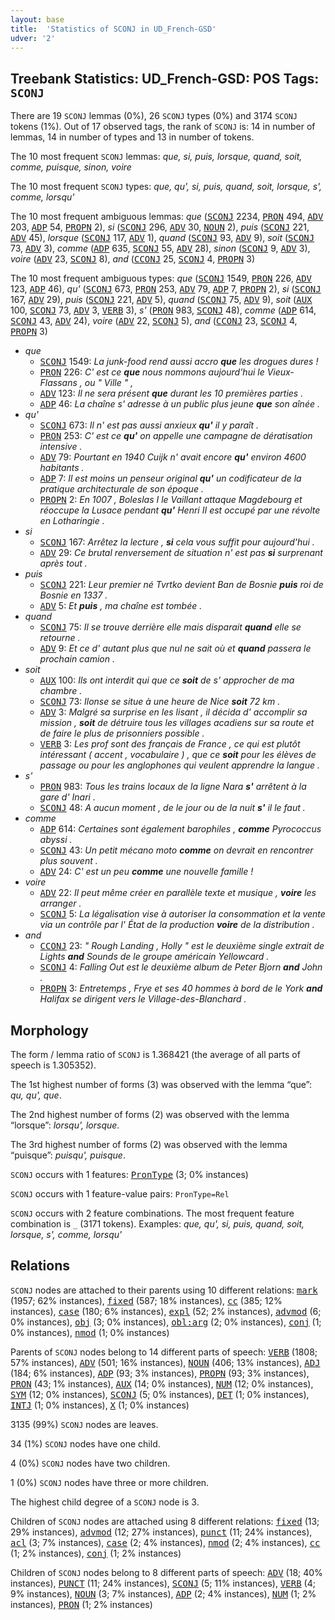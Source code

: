 ```yaml
---
layout: base
title:  'Statistics of SCONJ in UD_French-GSD'
udver: '2'
---
```


## Treebank Statistics: UD_French-GSD: POS Tags: `SCONJ`

There are 19 `SCONJ` lemmas (0%), 26 `SCONJ` types (0%) and 3174 `SCONJ` tokens (1%).
Out of 17 observed tags, the rank of `SCONJ` is: 14 in number of lemmas, 14 in number of types and 13 in number of tokens.

The 10 most frequent `SCONJ` lemmas: <em>que, si, puis, lorsque, quand, soit, comme, puisque, sinon, voire</em>

The 10 most frequent `SCONJ` types:  <em>que, qu', si, puis, quand, soit, lorsque, s', comme, lorsqu'</em>

The 10 most frequent ambiguous lemmas: <em>que</em> (<tt><a href="fr_gsd-pos-SCONJ.html">SCONJ</a></tt> 2234, <tt><a href="fr_gsd-pos-PRON.html">PRON</a></tt> 494, <tt><a href="fr_gsd-pos-ADV.html">ADV</a></tt> 203, <tt><a href="fr_gsd-pos-ADP.html">ADP</a></tt> 54, <tt><a href="fr_gsd-pos-PROPN.html">PROPN</a></tt> 2), <em>si</em> (<tt><a href="fr_gsd-pos-SCONJ.html">SCONJ</a></tt> 296, <tt><a href="fr_gsd-pos-ADV.html">ADV</a></tt> 30, <tt><a href="fr_gsd-pos-NOUN.html">NOUN</a></tt> 2), <em>puis</em> (<tt><a href="fr_gsd-pos-SCONJ.html">SCONJ</a></tt> 221, <tt><a href="fr_gsd-pos-ADV.html">ADV</a></tt> 45), <em>lorsque</em> (<tt><a href="fr_gsd-pos-SCONJ.html">SCONJ</a></tt> 117, <tt><a href="fr_gsd-pos-ADV.html">ADV</a></tt> 1), <em>quand</em> (<tt><a href="fr_gsd-pos-SCONJ.html">SCONJ</a></tt> 93, <tt><a href="fr_gsd-pos-ADV.html">ADV</a></tt> 9), <em>soit</em> (<tt><a href="fr_gsd-pos-SCONJ.html">SCONJ</a></tt> 73, <tt><a href="fr_gsd-pos-ADV.html">ADV</a></tt> 3), <em>comme</em> (<tt><a href="fr_gsd-pos-ADP.html">ADP</a></tt> 635, <tt><a href="fr_gsd-pos-SCONJ.html">SCONJ</a></tt> 55, <tt><a href="fr_gsd-pos-ADV.html">ADV</a></tt> 28), <em>sinon</em> (<tt><a href="fr_gsd-pos-SCONJ.html">SCONJ</a></tt> 9, <tt><a href="fr_gsd-pos-ADV.html">ADV</a></tt> 3), <em>voire</em> (<tt><a href="fr_gsd-pos-ADV.html">ADV</a></tt> 23, <tt><a href="fr_gsd-pos-SCONJ.html">SCONJ</a></tt> 8), <em>and</em> (<tt><a href="fr_gsd-pos-CCONJ.html">CCONJ</a></tt> 25, <tt><a href="fr_gsd-pos-SCONJ.html">SCONJ</a></tt> 4, <tt><a href="fr_gsd-pos-PROPN.html">PROPN</a></tt> 3)

The 10 most frequent ambiguous types:  <em>que</em> (<tt><a href="fr_gsd-pos-SCONJ.html">SCONJ</a></tt> 1549, <tt><a href="fr_gsd-pos-PRON.html">PRON</a></tt> 226, <tt><a href="fr_gsd-pos-ADV.html">ADV</a></tt> 123, <tt><a href="fr_gsd-pos-ADP.html">ADP</a></tt> 46), <em>qu'</em> (<tt><a href="fr_gsd-pos-SCONJ.html">SCONJ</a></tt> 673, <tt><a href="fr_gsd-pos-PRON.html">PRON</a></tt> 253, <tt><a href="fr_gsd-pos-ADV.html">ADV</a></tt> 79, <tt><a href="fr_gsd-pos-ADP.html">ADP</a></tt> 7, <tt><a href="fr_gsd-pos-PROPN.html">PROPN</a></tt> 2), <em>si</em> (<tt><a href="fr_gsd-pos-SCONJ.html">SCONJ</a></tt> 167, <tt><a href="fr_gsd-pos-ADV.html">ADV</a></tt> 29), <em>puis</em> (<tt><a href="fr_gsd-pos-SCONJ.html">SCONJ</a></tt> 221, <tt><a href="fr_gsd-pos-ADV.html">ADV</a></tt> 5), <em>quand</em> (<tt><a href="fr_gsd-pos-SCONJ.html">SCONJ</a></tt> 75, <tt><a href="fr_gsd-pos-ADV.html">ADV</a></tt> 9), <em>soit</em> (<tt><a href="fr_gsd-pos-AUX.html">AUX</a></tt> 100, <tt><a href="fr_gsd-pos-SCONJ.html">SCONJ</a></tt> 73, <tt><a href="fr_gsd-pos-ADV.html">ADV</a></tt> 3, <tt><a href="fr_gsd-pos-VERB.html">VERB</a></tt> 3), <em>s'</em> (<tt><a href="fr_gsd-pos-PRON.html">PRON</a></tt> 983, <tt><a href="fr_gsd-pos-SCONJ.html">SCONJ</a></tt> 48), <em>comme</em> (<tt><a href="fr_gsd-pos-ADP.html">ADP</a></tt> 614, <tt><a href="fr_gsd-pos-SCONJ.html">SCONJ</a></tt> 43, <tt><a href="fr_gsd-pos-ADV.html">ADV</a></tt> 24), <em>voire</em> (<tt><a href="fr_gsd-pos-ADV.html">ADV</a></tt> 22, <tt><a href="fr_gsd-pos-SCONJ.html">SCONJ</a></tt> 5), <em>and</em> (<tt><a href="fr_gsd-pos-CCONJ.html">CCONJ</a></tt> 23, <tt><a href="fr_gsd-pos-SCONJ.html">SCONJ</a></tt> 4, <tt><a href="fr_gsd-pos-PROPN.html">PROPN</a></tt> 3)


* <em>que</em>
  * <tt><a href="fr_gsd-pos-SCONJ.html">SCONJ</a></tt> 1549: <em>La junk-food rend aussi accro <b>que</b> les drogues dures !</em>
  * <tt><a href="fr_gsd-pos-PRON.html">PRON</a></tt> 226: <em>C' est ce <b>que</b> nous nommons aujourd'hui le Vieux-Flassans , ou " Ville " ,</em>
  * <tt><a href="fr_gsd-pos-ADV.html">ADV</a></tt> 123: <em>Il ne sera présent <b>que</b> durant les 10 premières parties .</em>
  * <tt><a href="fr_gsd-pos-ADP.html">ADP</a></tt> 46: <em>La chaîne s' adresse à un public plus jeune <b>que</b> son aînée .</em>
* <em>qu'</em>
  * <tt><a href="fr_gsd-pos-SCONJ.html">SCONJ</a></tt> 673: <em>Il n' est pas aussi anxieux <b>qu'</b> il y paraît .</em>
  * <tt><a href="fr_gsd-pos-PRON.html">PRON</a></tt> 253: <em>C' est ce <b>qu'</b> on appelle une campagne de dératisation intensive .</em>
  * <tt><a href="fr_gsd-pos-ADV.html">ADV</a></tt> 79: <em>Pourtant en 1940 Cuijk n' avait encore <b>qu'</b> environ 4600 habitants .</em>
  * <tt><a href="fr_gsd-pos-ADP.html">ADP</a></tt> 7: <em>Il est moins un penseur original <b>qu'</b> un codificateur de la pratique architecturale de son époque .</em>
  * <tt><a href="fr_gsd-pos-PROPN.html">PROPN</a></tt> 2: <em>En 1007 , Boleslas I le Vaillant attaque Magdebourg et réoccupe la Lusace pendant <b>qu'</b> Henri II est occupé par une révolte en Lotharingie .</em>
* <em>si</em>
  * <tt><a href="fr_gsd-pos-SCONJ.html">SCONJ</a></tt> 167: <em>Arrêtez la lecture , <b>si</b> cela vous suffit pour aujourd'hui .</em>
  * <tt><a href="fr_gsd-pos-ADV.html">ADV</a></tt> 29: <em>Ce brutal renversement de situation n' est pas <b>si</b> surprenant après tout .</em>
* <em>puis</em>
  * <tt><a href="fr_gsd-pos-SCONJ.html">SCONJ</a></tt> 221: <em>Leur premier né Tvrtko devient Ban de Bosnie <b>puis</b> roi de Bosnie en 1337 .</em>
  * <tt><a href="fr_gsd-pos-ADV.html">ADV</a></tt> 5: <em>Et <b>puis</b> , ma chaîne est tombée .</em>
* <em>quand</em>
  * <tt><a href="fr_gsd-pos-SCONJ.html">SCONJ</a></tt> 75: <em>Il se trouve derrière elle mais disparait <b>quand</b> elle se retourne .</em>
  * <tt><a href="fr_gsd-pos-ADV.html">ADV</a></tt> 9: <em>Et ce d' autant plus que nul ne sait où et <b>quand</b> passera le prochain camion .</em>
* <em>soit</em>
  * <tt><a href="fr_gsd-pos-AUX.html">AUX</a></tt> 100: <em>Ils ont interdit qui que ce <b>soit</b> de s' approcher de ma chambre .</em>
  * <tt><a href="fr_gsd-pos-SCONJ.html">SCONJ</a></tt> 73: <em>Ilonse se situe à une heure de Nice <b>soit</b> 72 km .</em>
  * <tt><a href="fr_gsd-pos-ADV.html">ADV</a></tt> 3: <em>Malgré sa surprise en les lisant , il décida d' accomplir sa mission , <b>soit</b> de détruire tous les villages acadiens sur sa route et de faire le plus de prisonniers possible .</em>
  * <tt><a href="fr_gsd-pos-VERB.html">VERB</a></tt> 3: <em>Les prof sont des français de France , ce qui est plutôt intéressant ( accent , vocabulaire ) , que ce <b>soit</b> pour les élèves de passage ou pour les anglophones qui veulent apprendre la langue .</em>
* <em>s'</em>
  * <tt><a href="fr_gsd-pos-PRON.html">PRON</a></tt> 983: <em>Tous les trains locaux de la ligne Nara <b>s'</b> arrêtent à la gare d' Inari .</em>
  * <tt><a href="fr_gsd-pos-SCONJ.html">SCONJ</a></tt> 48: <em>A aucun moment , de le jour ou de la nuit <b>s'</b> il le faut .</em>
* <em>comme</em>
  * <tt><a href="fr_gsd-pos-ADP.html">ADP</a></tt> 614: <em>Certaines sont également barophiles , <b>comme</b> Pyrococcus abyssi .</em>
  * <tt><a href="fr_gsd-pos-SCONJ.html">SCONJ</a></tt> 43: <em>Un petit mécano moto <b>comme</b> on devrait en rencontrer plus souvent .</em>
  * <tt><a href="fr_gsd-pos-ADV.html">ADV</a></tt> 24: <em>C' est un peu <b>comme</b> une nouvelle famille !</em>
* <em>voire</em>
  * <tt><a href="fr_gsd-pos-ADV.html">ADV</a></tt> 22: <em>Il peut même créer en parallèle texte et musique , <b>voire</b> les arranger .</em>
  * <tt><a href="fr_gsd-pos-SCONJ.html">SCONJ</a></tt> 5: <em>La légalisation vise à autoriser la consommation et la vente via un contrôle par l' État de la production <b>voire</b> de la distribution .</em>
* <em>and</em>
  * <tt><a href="fr_gsd-pos-CCONJ.html">CCONJ</a></tt> 23: <em>" Rough Landing , Holly " est le deuxième single extrait de Lights <b>and</b> Sounds de le groupe américain Yellowcard .</em>
  * <tt><a href="fr_gsd-pos-SCONJ.html">SCONJ</a></tt> 4: <em>Falling Out est le deuxième album de Peter Bjorn <b>and</b> John .</em>
  * <tt><a href="fr_gsd-pos-PROPN.html">PROPN</a></tt> 3: <em>Entretemps , Frye et ses 40 hommes à bord de le York <b>and</b> Halifax se dirigent vers le Village-des-Blanchard .</em>

## Morphology

The form / lemma ratio of `SCONJ` is 1.368421 (the average of all parts of speech is 1.305352).

The 1st highest number of forms (3) was observed with the lemma “que”: <em>qu, qu', que</em>.

The 2nd highest number of forms (2) was observed with the lemma “lorsque”: <em>lorsqu', lorsque</em>.

The 3rd highest number of forms (2) was observed with the lemma “puisque”: <em>puisqu', puisque</em>.

`SCONJ` occurs with 1 features: <tt><a href="fr_gsd-feat-PronType.html">PronType</a></tt> (3; 0% instances)

`SCONJ` occurs with 1 feature-value pairs: `PronType=Rel`

`SCONJ` occurs with 2 feature combinations.
The most frequent feature combination is `_` (3171 tokens).
Examples: <em>que, qu', si, puis, quand, soit, lorsque, s', comme, lorsqu'</em>


## Relations

`SCONJ` nodes are attached to their parents using 10 different relations: <tt><a href="fr_gsd-dep-mark.html">mark</a></tt> (1957; 62% instances), <tt><a href="fr_gsd-dep-fixed.html">fixed</a></tt> (587; 18% instances), <tt><a href="fr_gsd-dep-cc.html">cc</a></tt> (385; 12% instances), <tt><a href="fr_gsd-dep-case.html">case</a></tt> (180; 6% instances), <tt><a href="fr_gsd-dep-expl.html">expl</a></tt> (52; 2% instances), <tt><a href="fr_gsd-dep-advmod.html">advmod</a></tt> (6; 0% instances), <tt><a href="fr_gsd-dep-obj.html">obj</a></tt> (3; 0% instances), <tt><a href="fr_gsd-dep-obl-arg.html">obl:arg</a></tt> (2; 0% instances), <tt><a href="fr_gsd-dep-conj.html">conj</a></tt> (1; 0% instances), <tt><a href="fr_gsd-dep-nmod.html">nmod</a></tt> (1; 0% instances)

Parents of `SCONJ` nodes belong to 14 different parts of speech: <tt><a href="fr_gsd-pos-VERB.html">VERB</a></tt> (1808; 57% instances), <tt><a href="fr_gsd-pos-ADV.html">ADV</a></tt> (501; 16% instances), <tt><a href="fr_gsd-pos-NOUN.html">NOUN</a></tt> (406; 13% instances), <tt><a href="fr_gsd-pos-ADJ.html">ADJ</a></tt> (184; 6% instances), <tt><a href="fr_gsd-pos-ADP.html">ADP</a></tt> (93; 3% instances), <tt><a href="fr_gsd-pos-PROPN.html">PROPN</a></tt> (93; 3% instances), <tt><a href="fr_gsd-pos-PRON.html">PRON</a></tt> (43; 1% instances), <tt><a href="fr_gsd-pos-AUX.html">AUX</a></tt> (14; 0% instances), <tt><a href="fr_gsd-pos-NUM.html">NUM</a></tt> (12; 0% instances), <tt><a href="fr_gsd-pos-SYM.html">SYM</a></tt> (12; 0% instances), <tt><a href="fr_gsd-pos-SCONJ.html">SCONJ</a></tt> (5; 0% instances), <tt><a href="fr_gsd-pos-DET.html">DET</a></tt> (1; 0% instances), <tt><a href="fr_gsd-pos-INTJ.html">INTJ</a></tt> (1; 0% instances), <tt><a href="fr_gsd-pos-X.html">X</a></tt> (1; 0% instances)

3135 (99%) `SCONJ` nodes are leaves.

34 (1%) `SCONJ` nodes have one child.

4 (0%) `SCONJ` nodes have two children.

1 (0%) `SCONJ` nodes have three or more children.

The highest child degree of a `SCONJ` node is 3.

Children of `SCONJ` nodes are attached using 8 different relations: <tt><a href="fr_gsd-dep-fixed.html">fixed</a></tt> (13; 29% instances), <tt><a href="fr_gsd-dep-advmod.html">advmod</a></tt> (12; 27% instances), <tt><a href="fr_gsd-dep-punct.html">punct</a></tt> (11; 24% instances), <tt><a href="fr_gsd-dep-acl.html">acl</a></tt> (3; 7% instances), <tt><a href="fr_gsd-dep-case.html">case</a></tt> (2; 4% instances), <tt><a href="fr_gsd-dep-nmod.html">nmod</a></tt> (2; 4% instances), <tt><a href="fr_gsd-dep-cc.html">cc</a></tt> (1; 2% instances), <tt><a href="fr_gsd-dep-conj.html">conj</a></tt> (1; 2% instances)

Children of `SCONJ` nodes belong to 8 different parts of speech: <tt><a href="fr_gsd-pos-ADV.html">ADV</a></tt> (18; 40% instances), <tt><a href="fr_gsd-pos-PUNCT.html">PUNCT</a></tt> (11; 24% instances), <tt><a href="fr_gsd-pos-SCONJ.html">SCONJ</a></tt> (5; 11% instances), <tt><a href="fr_gsd-pos-VERB.html">VERB</a></tt> (4; 9% instances), <tt><a href="fr_gsd-pos-NOUN.html">NOUN</a></tt> (3; 7% instances), <tt><a href="fr_gsd-pos-ADP.html">ADP</a></tt> (2; 4% instances), <tt><a href="fr_gsd-pos-NUM.html">NUM</a></tt> (1; 2% instances), <tt><a href="fr_gsd-pos-PRON.html">PRON</a></tt> (1; 2% instances)

